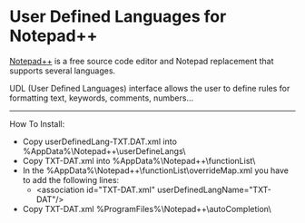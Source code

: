 # User Defined Languages for Notepad++

<a href="https://notepad-plus-plus.org/">Notepad++</a> is a free source code editor and Notepad replacement that supports several languages.

UDL (User Defined Languages) interface allows the user to define rules for formatting text, keywords, comments, numbers...

- - -
How To Install:
- Copy userDefinedLang-TXT.DAT.xml into %AppData%\Notepad++\userDefineLangs\\
- Copy TXT-DAT.xml into %AppData%\Notepad++\functionList\\
- In the %AppData%\Notepad++\functionList\overrideMap.xml you have to add the following lines:
    - &lt;association id="TXT-DAT.xml" userDefinedLangName="TXT-DAT"/&gt;
- Copy TXT-DAT.xml %ProgramFiles%\Notepad++\autoCompletion\\
